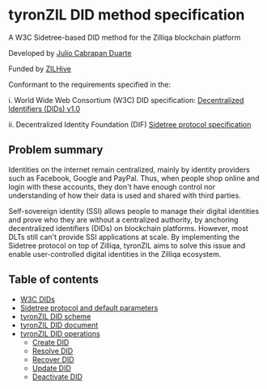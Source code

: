# tyronZIL DID method specification

A W3C Sidetree-based DID method for the Zilliqa blockchain platform

Developed by [Julio Cabrapan Duarte](https://github.com/julio-cabdu)

Funded by [ZILHive](https://zilhive.org/)

Conformant to the requirements specified in the:

i. World Wide Web Consortium (W3C) DID specification: [Decentralized
Identifiers (DIDs) v1.0](https://w3c.github.io/did-core/)

ii. Decentralized Identity Foundation (DIF) [Sidetree protocol specification](https://identity.foundation/sidetree/spec/)

## Problem summary

Identities on the internet remain centralized, mainly by identity providers such as Facebook, Google and PayPal. Thus, when people shop online and login with these accounts, they don't have enough control nor understanding of how their data is used and shared with third parties.

Self-sovereign identity (SSI) allows people to manage their digital identities and prove who they are without a centralized authority, by anchoring decentralized identifiers (DIDs) on blockchain platforms. However, most DLTs still can't provide SSI applications at scale. By implementing the Sidetree protocol on top of Zilliqa, tyronZIL aims to solve this issue and enable user-controlled digital identities in the Zilliqa ecosystem.

## Table of contents

- [W3C DIDs](./W3C-dids.md)
- [Sidetree protocol and default parameters](./sidetree.md)
- [tyronZIL DID scheme](./did-scheme.md)
- [tyronZIL DID document](./did-document.md)
- [tyronZIL DID operations](./operations/tyronZIL-operations.md)
    - [Create DID](./operations/CRUD/did-create.md)
    - [Resolve DID](./operations/CRUD/did-resolve.md)
    - [Recover DID](./operations/CRUD/did-recover.md)
    - [Update DID](./operations/CRUD/did-update.md)
    - [Deactivate DID](./operations/CRUD/did-deactivate.md)
